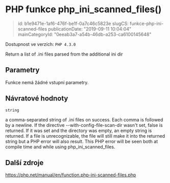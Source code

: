 PHP funkce php_ini_scanned_files()
==================================

> id: b1e9471e-1af6-476f-be1f-0a7c46c5823e
> slugCS: funkce-php-ini-scanned-files
> publicationDate: "2019-09-11 10:04:04"
> mainCategoryId: "0eeab3a7-a54b-46db-a253-ca6100145648"

Dostupnost ve verzích: `PHP 4.3.0`

Return a list of .ini files parsed from the additional ini dir


Parametry
--------------

Funkce nemá žádné vstupní parametry.

Návratové hodnoty
----------------

`string`

a comma-separated string of .ini files on success. Each comma is
followed by a newline. If the directive --with-config-file-scan-dir wasn't set,
false is returned. If it was set and the directory was empty, an
empty string is returned. If a file is unrecognizable, the file will
still make it into the returned string but a PHP error will also result.
This PHP error will be seen both at compile time and while using
php_ini_scanned_files.

Další zdroje
------------

https://php.net/manual/en/function.php-ini-scanned-files.php
